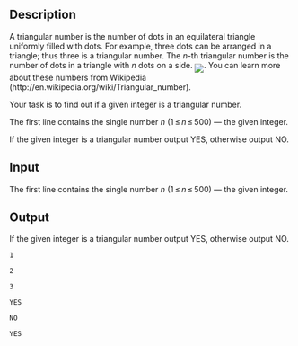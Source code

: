 ## Description

<div><p>A triangular number is the number of dots in an equilateral triangle uniformly filled with dots. For example, three dots can be arranged in a triangle; thus three is a triangular number. The <span class="tex-span"><i>n</i></span>-th triangular number is the number of dots in a triangle with <span class="tex-span"><i>n</i></span> dots on a side. <img align="middle" class="tex-formula" src="file://T3Hb2r55.png" style="max-width: 100.0%;max-height: 100.0%;">. You can learn more about these numbers from Wikipedia (http://en.wikipedia.org/wiki/Triangular_number).</p><p>Your task is to find out if a given integer is a triangular number.</p></div><div class="input-specification"><p>The first line contains the single number <span class="tex-span"><i>n</i></span> (<span class="tex-span">1 ≤ <i>n</i> ≤ 500</span>) — the given integer.</p></div><div class="output-specification"><p>If the given integer is a triangular number output <span class="tex-font-style-tt">YES</span>, otherwise output <span class="tex-font-style-tt">NO</span>.</p></div>

## Input

<p>The first line contains the single number <span class="tex-span"><i>n</i></span> (<span class="tex-span">1 ≤ <i>n</i> ≤ 500</span>) — the given integer.</p>

## Output

<p>If the given integer is a triangular number output <span class="tex-font-style-tt">YES</span>, otherwise output <span class="tex-font-style-tt">NO</span>.</p>





```input1
1

```




```input2
2

```




```input3
3

```




```output1
YES

```




```output2
NO

```




```output3
YES

```


